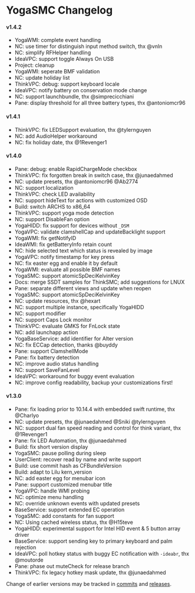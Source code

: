 YogaSMC Changelog
============================

#### v1.4.2
- YogaWMI: complete event handling
- NC: use timer for distinguish input method switch, thx @vnln
- NC: simplify RFHelper handling
- IdeaVPC: support toggle Always On USB
- Project: cleanup
- YogaWMI: seperate BMF validation
- NC: update holiday list
- ThinkVPC: debug:  support keyboard locale
- IdeaVPC: notify battery on conservation mode change
- NC: support launchbundle, thx @simprecicchiani
- Pane: display threshold for all three battery types, thx @antoniomcr96

#### v1.4.1
- ThinkVPC: fix LEDSupport evaluation, thx @tylernguyen
- NC: add AudioHelper workaround
- NC: fix holiday date, thx @1Revenger1

#### v1.4.0
- Pane: debug: enable RapidChargeMode checkbox
- ThinkVPC: fix forgotten break in switch case, thx @junaedahmed
- NC: update presets, thx @antoniomcr96 @Ab2774
- NC: support localization
- ThinkVPC: check LED availability
- NC: support hideText for actions with customized OSD
- Build: switch ARCHS to x86_64
- ThinkVPC: support yoga mode detection
- NC: support DisableFan option
- YogaHIDD: fix support for devices without `_DSM`
- YogaVPC: validate clamshellCap and updateBacklight support
- YogaWMI: fix getNotifyID
- IdeaWMI: fix getBatteryInfo retain count
- NC: hide selected text which status is revealed by image
- YogaVPC: notify timestamp for key press
- NC: fix easter egg and enable it by default
- YogaWMI: evaluate all possible BMF names
- YogaSMC: support atomicSpDeciKelvinKey
- Docs: merge SSDT samples for ThinkSMC; add suggestions for LNUX
- Pane: separate different views and update when reopen
- YogaSMC: support atomicSpDeciKelvinKey
- NC: update resources, thx @hexart
- NC: support multiple instance, specifically YogaHIDD
- NC: support modifier
- NC: support Caps Lock monitor
- ThinkVPC: evaluate GMKS for FnLock state
- NC: add launchapp action
- YogaBaseService: add identifier for Alter version
- NC: fix ECCap detection, thanks @buyddy
- Pane: support ClamshellMode
- Pane: fix battery detection
- NC: improve audio status handling
- NC: support SaveFanLevel
- IdeaVPC: workaround for buggy event evaluation
- NC: improve config readability, backup your customizations first! 

#### v1.3.0
- Pane: fix loading prior to 10.14.4 with embedded swift runtime, thx @Charlyo
- NC: update presets, thx @junaedahmed @Sniki @tylernguyen
- NC: support dual fan speed reading and control for think variant, thx @1Revenger1
- Pane: fix LED Automation, thx @junaedahmed
- Build: fix short version display
- YogaSMC: pause polling during sleep
- UserClient: recover read by name and write support
- Build: use commit hash as CFBundleVersion
- Build: adapt to Lilu kern_version
- NC: add easter egg for menubar icon
- Pane: support customized menubar title
- YogaVPC: handle WMI probing
- NC: optimize menu handling
- NC: override unknown events with updated presets
- BaseService: support extended EC operation
- YogaSMC: add constants for fan support
- NC: Using cached wireless status, thx @H15teve
- YogaHIDD: experimental support for Intel HID event & 5 button array driver 
- BaseService: support sending key to primary keyboard and palm rejection
- IdeaVPC: poll hotkey status with buggy EC notification with `-ideabr`, thx @moutorde
- Pane: phase out muteCheck for release branch
- ThinkVPC: fix legacy hotkey mask update, thx @junaedahmed

Change of earlier versions may be tracked in [commits](https://github.com/zhen-zen/YogaSMC/commits/master) and [releases](https://github.com/zhen-zen/YogaSMC/releases).
